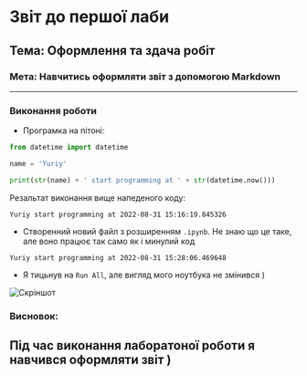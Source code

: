 # Звіт до першої лаби

## Тема: Оформлення та здача робіт

### Мета: Навчитись оформляти звіт з допомогою Markdown

---

### Виконання роботи

- Програмка на пітоні:

```python
from datetime import datetime

name = 'Yuriy'

print(str(name) + ' start programming at ' + str(datetime.now()))
```

Резальтат виконання вище напеденого коду:

```text
Yuriy start programming at 2022-08-31 15:16:19.845326
```

- Створенний новий файл з розширенням `.ipynb`. Не знаю що це таке, але воно працює так само як і минулий код

```text
Yuriy start programming at 2022-08-31 15:28:06.469648
```

- Я тицьнув на `Run All`, але вигляд мого ноутбука не змінився )

![Скріншот](https://github.com/Yuriy-Lapin/OOP/tree/main/Lab1/pictures/screenshot.png "Скріншот")

### Висновок:

## Під час виконання лаборатоної роботи я навчився оформляти звіт )
